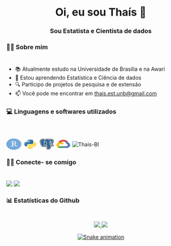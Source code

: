#
<div>
  <h1 align="center">Oi, eu sou Thaís 👋</h1>
</div>

<h3 align="center"> Sou Estatista e Cientista de dados</h3>
 
 
 <h3>🙋‍♀️ Sobre mim</h3>
 
 #
  
 - 📚 Atualmente estudo na Universidade de Brasília e na Awari
 - 📖 Estou aprendendo Estatística e Ciência de dados
 - 🔍 Participo de projetos de pesquisa e de extensão
 - 📫 Você pode me encontrar em [thais.est.unb@gmail.com](thais.est.unb@gmail.com)


 
<h3>💻 Linguagens e softwares utilizados</h3>
  
  #
  
<div style="display: inline_block"><br>
   <img align="center" alt="Thais-Rs" height="30" width="40" src="https://github.com/devicons/devicon/blob/master/icons/rstudio/rstudio-original.svg">
  <img align="center" alt="Thais-Python" height="30" width="40" src="https://raw.githubusercontent.com/devicons/devicon/master/icons/python/python-original.svg">
  <img align="center" alt="Thais-SQL" height="30" width="40" src="https://raw.githubusercontent.com/devicons/devicon/master/icons/postgresql/postgresql-original.svg">
  <img align="center" alt="Thais-GC" height="30" width="40" src="https://raw.githubusercontent.com/devicons/devicon/master/icons/googlecloud/googlecloud-original.svg">
  <img align="center" alt="Thais-BI" height="30" width="40" src="https://user-images.githubusercontent.com/80979270/153773073-71528f49-e417-4050-aa81-4f242df691f6.png">



</div>

 
  <h3> 🤜🤛 Conecte- se comigo </h3>
  
  #
  
  <div> 
  <a href="https://www.linkedin.com/in/thais-ssantos/" target="_blank"><img src="https://img.shields.io/badge/-LinkedIn-%230077B5?style=for-the-badge&logo=linkedin&logoColor=white" target="_blank"></a> 
   <a href="https://www.instagram.com/__thaiss/" target="_blank"><img src="https://img.shields.io/badge/-Instagram-%23E4405F?style=for-the-badge&logo=instagram&logoColor=white" target="_blank"></a>
</div>
  
 

  
  <h3>📊 Estatísticas do Github</h3>

#
<div align="center">
  <a href="https://github.com/tsthais">
  <img height="150em" src="https://github-readme-stats.vercel.app/api?username=tsthais&show_icons=true&theme=dracula&include_all_commits=true&count_private=true"/>
  <img height="150em" src="https://github-readme-stats.vercel.app/api/top-langs/?username=tsthais&layout=compact&langs_count=7&theme=dracula"/>
   
 
  
 
  ![Snake animation](https://github.com/tsthais/tsthais/blob/output/github-contribution-grid-snake.svg)
 
   </div>
  
  
